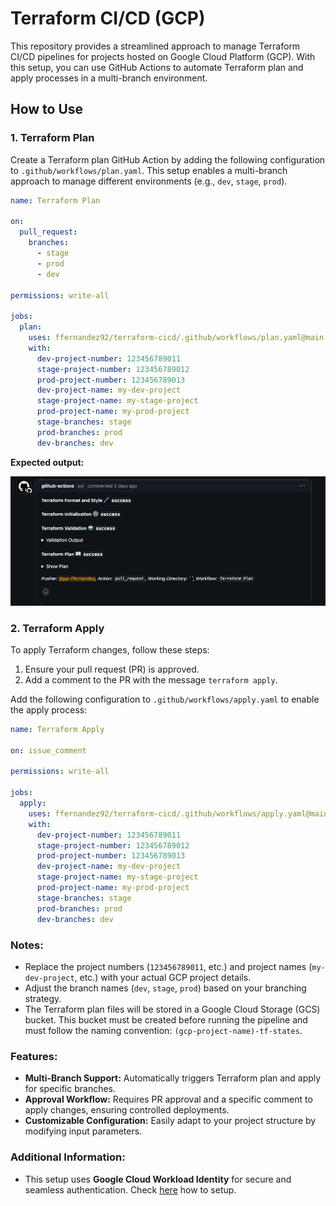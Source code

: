 # Terraform CI/CD (GCP)

This repository provides a streamlined approach to manage Terraform CI/CD pipelines for projects hosted on Google Cloud Platform (GCP). With this setup, you can use GitHub Actions to automate Terraform plan and apply processes in a multi-branch environment.

## How to Use

### 1. Terraform Plan

Create a Terraform plan GitHub Action by adding the following configuration to `.github/workflows/plan.yaml`. This setup enables a multi-branch approach to manage different environments (e.g., `dev`, `stage`, `prod`).

```yaml
name: Terraform Plan

on:
  pull_request:
    branches:
      - stage
      - prod
      - dev

permissions: write-all

jobs:
  plan:
    uses: ffernandez92/terraform-cicd/.github/workflows/plan.yaml@main
    with:
      dev-project-number: 123456789011
      stage-project-number: 123456789012
      prod-project-number: 123456789013
      dev-project-name: my-dev-project
      stage-project-name: my-stage-project
      prod-project-name: my-prod-project
      stage-branches: stage
      prod-branches: prod
      dev-branches: dev
```

**Expected output:**

![Terraform CI/CD Workflow](./img/tf_plan.png)


### 2. Terraform Apply

To apply Terraform changes, follow these steps:

1. Ensure your pull request (PR) is approved.
2. Add a comment to the PR with the message `terraform apply`.

Add the following configuration to `.github/workflows/apply.yaml` to enable the apply process:

```yaml
name: Terraform Apply

on: issue_comment

permissions: write-all

jobs:
  apply:
    uses: ffernandez92/terraform-cicd/.github/workflows/apply.yaml@main
    with:
      dev-project-number: 123456789011
      stage-project-number: 123456789012
      prod-project-number: 123456789013
      dev-project-name: my-dev-project
      stage-project-name: my-stage-project
      prod-project-name: my-prod-project
      stage-branches: stage
      prod-branches: prod
      dev-branches: dev
```

### Notes:
- Replace the project numbers (`123456789011`, etc.) and project names (`my-dev-project`, etc.) with your actual GCP project details.
- Adjust the branch names (`dev`, `stage`, `prod`) based on your branching strategy.
- The Terraform plan files will be stored in a Google Cloud Storage (GCS) bucket. This bucket must be created before running the pipeline and must follow the naming convention: `(gcp-project-name)-tf-states`.


### Features:
- **Multi-Branch Support:** Automatically triggers Terraform plan and apply for specific branches.
- **Approval Workflow:** Requires PR approval and a specific comment to apply changes, ensuring controlled deployments.
- **Customizable Configuration:** Easily adapt to your project structure by modifying input parameters.

### Additional Information:
- This setup uses **Google Cloud Workload Identity** for secure and seamless authentication. Check [here](https://cloud.google.com/blog/products/identity-security/enabling-keyless-authentication-from-github-actions) how to setup. 
